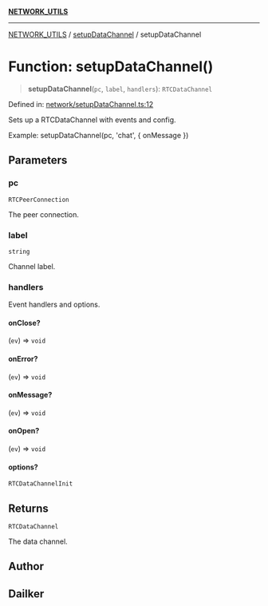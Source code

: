 [**NETWORK_UTILS**](../../README.md)

***

[NETWORK_UTILS](../../README.md) / [setupDataChannel](../README.md) / setupDataChannel

# Function: setupDataChannel()

> **setupDataChannel**(`pc`, `label`, `handlers`): `RTCDataChannel`

Defined in: [network/setupDataChannel.ts:12](https://github.com/dailker/everyutil/blob/7c30ec40bbb398255a9be572db0a537e8bcb9c11/src/network/setupDataChannel.ts#L12)

Sets up a RTCDataChannel with events and config.

Example: setupDataChannel(pc, 'chat', { onMessage })

## Parameters

### pc

`RTCPeerConnection`

The peer connection.

### label

`string`

Channel label.

### handlers

Event handlers and options.

#### onClose?

(`ev`) => `void`

#### onError?

(`ev`) => `void`

#### onMessage?

(`ev`) => `void`

#### onOpen?

(`ev`) => `void`

#### options?

`RTCDataChannelInit`

## Returns

`RTCDataChannel`

The data channel.

## Author

## Dailker
